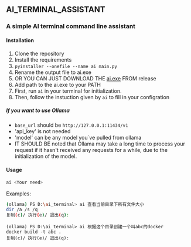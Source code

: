 ## AI_TERMINAL_ASSISTANT

### A simple AI terminal command line assistant

#### Installation

1. Clone the repository
2. Install the requirements
3. `pyinstaller --onefile --name ai main.py`
4. Rename the output file to ai.exe
5. OR YOU CAN JUST DOWNLOAD THE [ai.exe](https://github.com/mengqinlol/ai_terminal_assistant/releases) FROM release
6. Add path to the ai.exe to your PATH
7. First, run `ai` in your terminal for initialization.
8. Then, follow the instuction given by `ai` to fill in your configration

##### If you want to use Ollama
- `base_url` should be `http://127.0.0.1:11434/v1`
- 'api_key' is not needed
- 'model' can be any model you`ve pulled from ollama
- IT SHOULD BE noted that Ollama may take a long time to process your request if it hasn't received any requests for a while, due to the initialization of the model.


#### Usage

``` bash
ai <Your need>
```

Examples:

``` bash
(ollama) PS D:\ai_terminal> ai 查看当前目录下所有文件大小
dir /a /s /q
复制(c)/ 执行(e)/ 退出(q):
```


```
(ollama) PS D:\ai_terminal> ai 根据这个目录创建一个叫abc的docker
docker build -t abc .
复制(c)/ 执行(e)/ 退出(q):
```
